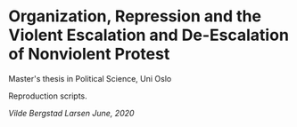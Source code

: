 # Organization, Repression and the Violent Escalation and De-Escalation of Nonviolent Protest

Master's thesis in Political Science, Uni Oslo

Reproduction scripts. 

*Vilde Bergstad Larsen*
*June, 2020*
